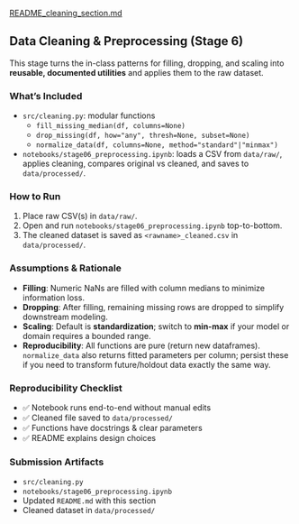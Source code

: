 [README_cleaning_section.md](https://github.com/user-attachments/files/21908198/README_cleaning_section.md)
## Data Cleaning & Preprocessing (Stage 6)

This stage turns the in-class patterns for filling, dropping, and scaling into **reusable, documented utilities** and applies them to the raw dataset.

### What’s Included
- `src/cleaning.py`: modular functions
  - `fill_missing_median(df, columns=None)`
  - `drop_missing(df, how="any", thresh=None, subset=None)`
  - `normalize_data(df, columns=None, method="standard"|"minmax")`
- `notebooks/stage06_preprocessing.ipynb`: loads a CSV from `data/raw/`, applies cleaning, compares original vs cleaned, and saves to `data/processed/`.

### How to Run
1. Place raw CSV(s) in `data/raw/`.
2. Open and run `notebooks/stage06_preprocessing.ipynb` top-to-bottom.
3. The cleaned dataset is saved as `<rawname>_cleaned.csv` in `data/processed/`.

### Assumptions & Rationale
- **Filling**: Numeric NaNs are filled with column medians to minimize information loss.
- **Dropping**: After filling, remaining missing rows are dropped to simplify downstream modeling.
- **Scaling**: Default is **standardization**; switch to **min-max** if your model or domain requires a bounded range.
- **Reproducibility**: All functions are pure (return new dataframes). `normalize_data` also returns fitted parameters per column; persist these if you need to transform future/holdout data exactly the same way.

### Reproducibility Checklist
- ✅ Notebook runs end-to-end without manual edits
- ✅ Cleaned file saved to `data/processed/`
- ✅ Functions have docstrings & clear parameters
- ✅ README explains design choices

### Submission Artifacts
- `src/cleaning.py`
- `notebooks/stage06_preprocessing.ipynb`
- Updated `README.md` with this section
- Cleaned dataset in `data/processed/`
